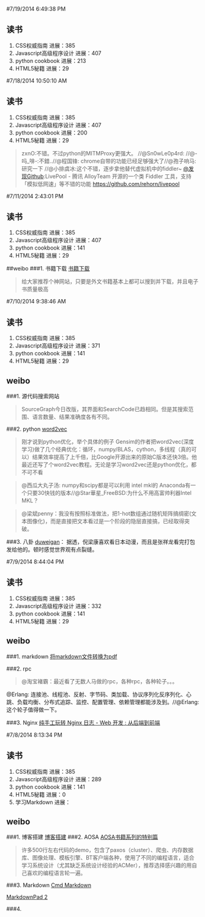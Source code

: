 #7/19/2014 6:49:38 PM 
##  读书
1. CSS权威指南				进展：385
2. Javascript高级程序设计		进展：407
3. python cookbook			进展：213
4. HTML5秘籍					进展：29


#7/18/2014 10:50:10 AM 
##  读书
1. CSS权威指南				进展：385
2. Javascript高级程序设计		进展：407
3. python cookbook			进展：200
4. HTML5秘籍					进展：29


>zxnO:不错。不过python的MITMProxy更强大。 //@Sn0wLe0p4rd: //@-吗_啡-:不錯..//@程国锋: chrome自带的功能已经足够强大了//@孢子响马: 研究一下 //@小排虞冰:这个不错，逐步拿他替代虚拟机中的fiddler~
>[@发现Github](http://weibo.com/5Github?from=feed&loc=nickname):LivePool - 腾讯 AlloyTeam 开源的一个类 Fiddler 工具，支持「模拟低网速」等不错的功能
https://github.com/rehorn/livepool



#7/11/2014 2:43:01 PM 
##  读书
1. CSS权威指南				进展：385
2. Javascript高级程序设计		进展：407
3. python cookbook			进展：141
4. HTML5秘籍					进展：29

##weibo
###1. 书籍下载
[书籍下载](http://gen.lib.rus.ec/)
>给大家推荐个神网站，只要是外文书籍基本上都可以搜到并下载，并且电子书质量极高

#7/10/2014 9:38:46 AM 
##  读书
1. CSS权威指南				进展：385
2. Javascript高级程序设计		进展：371
3. python cookbook			进展：141
4. HTML5秘籍					进展：29

##	weibo

###1. 源代码搜索网站
>SourceGraph今日改版，其界面和SearchCode已趋相同。但是其搜索范围、语言数量、结果准确度各有不同。

###2. python
[word2vec](http://python.memect.com/?tag=word2vec)
>刚才说到python优化，举个具体的例子 Gensim的作者把word2vec(深度学习)做了几个经典优化：循环，numpy/BLAS，cython，多线程（真的可以）结果效率提高了上千倍，比Google开源出来的原始C版本还快3倍。他最近还写了个word2vec教程。无论是学习word2vec还是python优化，都不可不看

>@西瓜大丸子汤: numpy和scipy都是可以利用 intel mkl的 Anaconda有一个只要30快钱的版本//@Star華星_FreeBSD:为什么不用高富帅利器Intel MKL？

>@梁斌penny：我没有按照标准做法，把1-hot数组通过随机矩阵搞绸密(文本图像化)，而是直接把文本看过是一个阶段的隐层直接搞，已经取得突破。

###3. 八卦
[duweigan](http://www.douban.com/people/duweigan/)：
据透，倪梁康喜欢看日本动漫，而且是张祥龙看完打包发给他的。顿时感觉世界观有点裂缝。

#7/9/2014 8:44:04 PM 
##  读书
1. CSS权威指南				进展：385
2. Javascript高级程序设计		进展：332
3. python cookbook			进展：141
4. HTML5秘籍					进展：29

##	weibo

###1. markdown
[将markdown文件转换为pdf](http://www.cnblogs.com/loongfee/p/3223957.html)

###2. rpc
>@淘宝褚霸：最近看了无数人马做的rpc，各种rpc，各种轮子。。。
>
@Erlang: 连接池、线程池、反射、字节码、类加载、协议序列化反序列化、心跳、负载均衡、分布式追踪、监控、配置管理、依赖管理都能涉及到。//@Erlang: 这个轮子值得做一下。

###3. Nginx
[纯手工玩转 Nginx 日志 - Web 开发 : 从后端到前端](http://blog.eood.cn/nginx_logs?weibo)


#7/8/2014 8:13:34 PM 
##  读书
1. CSS权威指南				进展：385
2. Javascript高级程序设计		进展：289
3. python cookbook			进展：141
4. HTML5秘籍					进展：0
5. 学习Markdown				进展：

##  weibo
###1. 博客搭建
[博客搭建](http://blog.segmentfault.com/skyinlayer/1190000000406011)
###2. AOSA
[AOSA书籍系列的特别篇](https://github.com/aosabook/500lines)
>许多500行左右代码的demo，包含了paxos（cluster）、爬虫、内存数据库、图像处理、模板引擎、BT客户端各种，使用了不同的编程语言，适合学习系统设计（尤其缺乏系统设计经验的ACMer），推荐选择感兴趣的用自己喜欢的编程语言轮一遍。

###3. Markdown
[Cmd Markdown](https://www.zybuluo.com/mdeditor)

[MarkdownPad 2](http://www.cnblogs.com/hazir/p/unlocking_markdownpad2.html)

###4. 
